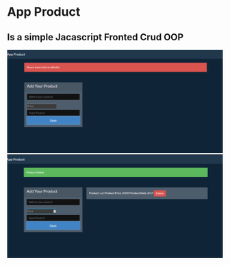 # App Product

## Is a simple Jacascript Fronted Crud OOP

 ![](/img/Screen%202.png)
 ![](/img/screen%203.png)
